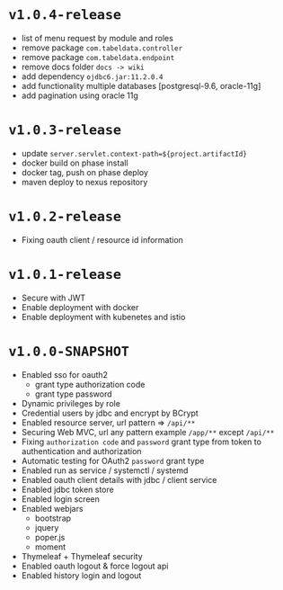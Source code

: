# `v1.0.4-release`

- list of menu request by module and roles
- remove package `com.tabeldata.controller`
- remove package `com.tabeldata.endpoint`
- remove docs folder `docs -> wiki`
- add dependency `ojdbc6.jar:11.2.0.4`
- add functionality multiple databases [postgresql-9.6, oracle-11g]
- add pagination using oracle 11g

# `v1.0.3-release`

- update `server.servlet.context-path=${project.artifactId}`
- docker build on phase install
- docker tag, push on phase deploy
- maven deploy to nexus repository

# `v1.0.2-release`

- Fixing oauth client / resource id information

# `v1.0.1-release`

- Secure with JWT
- Enable deployment with docker
- Enable deployment with kubenetes and istio

# `v1.0.0-SNAPSHOT`

- Enabled sso for oauth2
    - grant type authorization code
    - grant type password
- Dynamic privileges by role
- Credential users by jdbc and encrypt by BCrypt
- Enabled resource server, url pattern => `/api/**`
- Securing Web MVC, url any pattern example `/app/**` except `/api/**`
- Fixing `authorization code` and `password` grant type from token to authentication and authorization
- Automatic testing for OAuth2 `password` grant type
- Enabled run as service / systemctl / systemd
- Enabled oauth client details with jdbc / client service
- Enabled jdbc token store
- Enabled login screen
- Enabled webjars
    - bootstrap
    - jquery
    - poper.js
    - moment
- Thymeleaf + Thymeleaf security
- Enabled oauth logout & force logout api
- Enabled history login and logout

